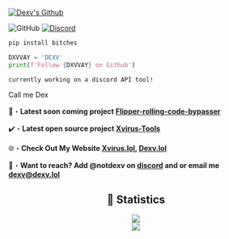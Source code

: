 <a href="https://www.youtube.com/watch?v=zL19uMsnpSU&t" target="_blank"> <img src="https://github.com/DXVVAY/DXVVAY/assets/89728480/cca39ba5-8b4b-44ac-bab9-687ca62fa3fa" alt="Dexv's Github"/></a>

![GitHub](https://komarev.com/ghpvc/?username=DXVVAY&style=flat)
[![Discord](https://dcbadge.vercel.app/api/shield/1212021681057566771?style=flat&logoColor=presence&theme=clean)](https://discord.com/users/1212021681057566771)
<br>

```python
pip install bitches
```
```python
DXVVAY = 'DEXV'
print(f'Follow {DXVVAY} on Github')
```
```sh-session
currently working on a discord API tool!
```
Call me Dex 

📂・**Latest soon coming project [Flipper-rolling-code-bypasser](https://www.youtube.com/watch?v=O91DT1pR1ew)**

✔️・**Latest open source project [Xvirus-Tools](https://github.com/Xvirus0/Xvirus-Tools)**

🌐・**Check Out My Website [Xvirus.lol](https://xvirus.lol), [Dexv.lol](https://dexv.lol)**

📩・**Want to reach? Add @notdexv on [discord](https://discord.gg/xvirustool) and or email me dexv@dexv.lol**

<div align="center">
    <h2 align="center">🔴 Statistics</h2>
    <div>
        <img src="https://github-readme-stats.vercel.app/api?username=DXVVAY&show_icons=true&bg_color=00000000">
    </div>
    <div>
        <img src="http://github-readme-streak-stats.herokuapp.com?user=DXVVAY&theme=tokyonight_duo&hide_border=true&mode=weekly">
    </div>
</div>
